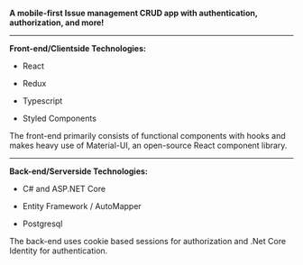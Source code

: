 **A mobile-first Issue management CRUD app with authentication, authorization, and more!**

---

**Front-end/Clientside Technologies:**

- React

- Redux

- Typescript

- Styled Components

The front-end primarily consists of functional components with hooks and makes heavy use of Material-UI, an open-source React component library.

---

**Back-end/Serverside Technologies:**

- C# and ASP.NET Core

- Entity Framework / AutoMapper

- Postgresql

The back-end uses cookie based sessions for authorization and .Net Core Identity for authentication.
